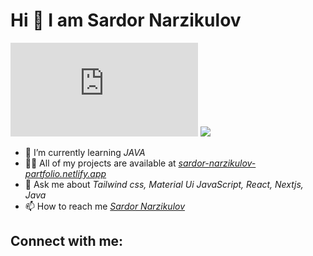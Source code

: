 # Hi 👋 I am Sardor Narzikulov

![](https://github.com/narzikulovv/narzikulovv/edit/main/README.md)
![](https://komarev.com/ghpvc/?username=your-github-username&color=green)
- 🎡 I’m currently learning _*JAVA*_
- 👨‍💻 All of my projects are available at _[sardor-narzikulov-partfolio.netlify.app](https://sardor-narzikulov-partfolio.netlify.app/)_
- 💬 Ask me about *Tailwind css, Material Ui JavaScript, React, Nextjs, Java* 
- 📫 How to reach me _[Sardor Narzikulov](sardornarzikulov2002@gmail.com)_

## Connect with me:

